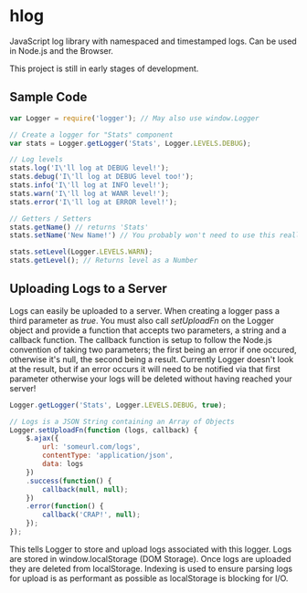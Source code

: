 hlog
======

JavaScript log library with namespaced and timestamped logs. Can be used in 
Node.js and the Browser. 

This project is still in early stages of development.


## Sample Code
```javascript
var Logger = require('logger'); // May also use window.Logger

// Create a logger for "Stats" component
var stats = Logger.getLogger('Stats', Logger.LEVELS.DEBUG);

// Log levels
stats.log('I\'ll log at DEBUG level!');
stats.debug('I\'ll log at DEBUG level too!');
stats.info('I\'ll log at INFO level!');
stats.warn('I\'ll log at WANR level!');
stats.error('I\'ll log at ERROR level!');

// Getters / Setters
stats.getName() // returns 'Stats'
stats.setName('New Name!') // You probably won't need to use this really

stats.setLevel(Logger.LEVELS.WARN);
stats.getLevel(); // Returns level as a Number
```

## Uploading Logs to a Server
Logs can easily be uploaded to a server. When creating a logger pass a third
parameter as *true*. You must also call *setUploadFn* on the Logger object and 
provide a function that accepts two parameters, a string and a callback 
function. The callback function is setup to follow the Node.js convention of 
taking two parameters; the first being an error if one occured, otherwise it's
null, the second being a result. Currently Logger doesn't look at the result, 
but if an error occurs it will need to be notified via that first parameter 
otherwise your logs will be deleted without having reached your server!

```javascript
Logger.getLogger('Stats', Logger.LEVELS.DEBUG, true);

// Logs is a JSON String containing an Array of Objects
Logger.setUploadFn(function (logs, callback) {
	$.ajax({
		url: 'someurl.com/logs',
		contentType: 'application/json',
		data: logs
	})
	.success(function() {
		callback(null, null);
	})
	.error(function() {
		callback('CRAP!', null);
	});
});
```

This tells Logger to store and upload logs associated with this logger. Logs 
are stored in window.localStorage (DOM Storage). Once logs are uploaded they 
are deleted from localStorage. Indexing is used to ensure parsing logs for 
upload is as performant as possible as localStorage is blocking for I/O.